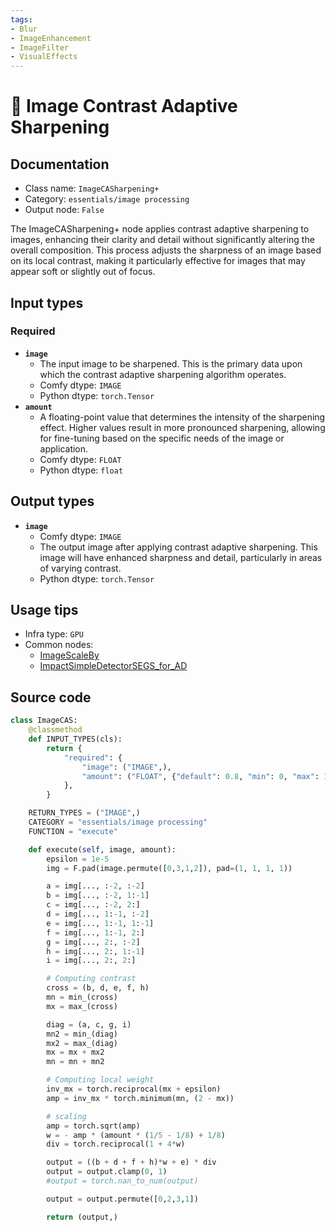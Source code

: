 ```yaml
---
tags:
- Blur
- ImageEnhancement
- ImageFilter
- VisualEffects
---
```


# 🔧 Image Contrast Adaptive Sharpening
## Documentation
- Class name: `ImageCASharpening+`
- Category: `essentials/image processing`
- Output node: `False`

The ImageCASharpening+ node applies contrast adaptive sharpening to images, enhancing their clarity and detail without significantly altering the overall composition. This process adjusts the sharpness of an image based on its local contrast, making it particularly effective for images that may appear soft or slightly out of focus.
## Input types
### Required
- **`image`**
    - The input image to be sharpened. This is the primary data upon which the contrast adaptive sharpening algorithm operates.
    - Comfy dtype: `IMAGE`
    - Python dtype: `torch.Tensor`
- **`amount`**
    - A floating-point value that determines the intensity of the sharpening effect. Higher values result in more pronounced sharpening, allowing for fine-tuning based on the specific needs of the image or application.
    - Comfy dtype: `FLOAT`
    - Python dtype: `float`
## Output types
- **`image`**
    - Comfy dtype: `IMAGE`
    - The output image after applying contrast adaptive sharpening. This image will have enhanced sharpness and detail, particularly in areas of varying contrast.
    - Python dtype: `torch.Tensor`
## Usage tips
- Infra type: `GPU`
- Common nodes:
    - [ImageScaleBy](../../Comfy/Nodes/ImageScaleBy.md)
    - [ImpactSimpleDetectorSEGS_for_AD](../../ComfyUI-Impact-Pack/Nodes/ImpactSimpleDetectorSEGS_for_AD.md)



## Source code
```python
class ImageCAS:
    @classmethod
    def INPUT_TYPES(cls):
        return {
            "required": {
                "image": ("IMAGE",),
                "amount": ("FLOAT", {"default": 0.8, "min": 0, "max": 1, "step": 0.05}),
            },
        }

    RETURN_TYPES = ("IMAGE",)
    CATEGORY = "essentials/image processing"
    FUNCTION = "execute"

    def execute(self, image, amount):
        epsilon = 1e-5
        img = F.pad(image.permute([0,3,1,2]), pad=(1, 1, 1, 1))

        a = img[..., :-2, :-2]
        b = img[..., :-2, 1:-1]
        c = img[..., :-2, 2:]
        d = img[..., 1:-1, :-2]
        e = img[..., 1:-1, 1:-1]
        f = img[..., 1:-1, 2:]
        g = img[..., 2:, :-2]
        h = img[..., 2:, 1:-1]
        i = img[..., 2:, 2:]

        # Computing contrast
        cross = (b, d, e, f, h)
        mn = min_(cross)
        mx = max_(cross)

        diag = (a, c, g, i)
        mn2 = min_(diag)
        mx2 = max_(diag)
        mx = mx + mx2
        mn = mn + mn2

        # Computing local weight
        inv_mx = torch.reciprocal(mx + epsilon)
        amp = inv_mx * torch.minimum(mn, (2 - mx))

        # scaling
        amp = torch.sqrt(amp)
        w = - amp * (amount * (1/5 - 1/8) + 1/8)
        div = torch.reciprocal(1 + 4*w)

        output = ((b + d + f + h)*w + e) * div
        output = output.clamp(0, 1)
        #output = torch.nan_to_num(output)

        output = output.permute([0,2,3,1])

        return (output,)

```
